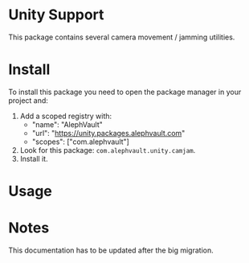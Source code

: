 # Unity Support
This package contains several camera movement / jamming utilities.

# Install
To install this package you need to open the package manager in your project and:

  1. Add a scoped registry with:
     - "name": "AlephVault"
     - "url": "https://unity.packages.alephvault.com"
     - "scopes": ["com.alephvault"]
  2. Look for this package: `com.alephvault.unity.camjam`.
  3. Install it.

# Usage

# Notes
This documentation has to be updated after the big migration.
